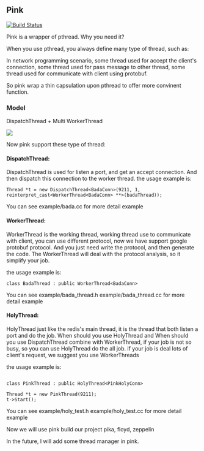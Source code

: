 ## Pink

[![Build Status](https://travis-ci.org/Qihoo360/pink.svg?branch=master)](https://travis-ci.org/Qihoo360/pink)

Pink is a wrapper of pthread. Why you need it?

When you use pthread, you always define many type of thread, such as:

In network programming scenario, some thread used for accept the client's connection, some thread used for pass
message to other thread, some thread used for communicate with client using protobuf.

So pink wrap a thin capsulation upon pthread to offer more convinent function.

### Model

DispatchThread + Multi WorkerThread

![](http://i.imgur.com/XXfibpV.png)

Now pink support these type of thread:
#### DispatchThread: 

DispatchThread is used for listen a port, and get an accept connection. And then dispatch this connection to the worker thread. the usage example is:

```
Thread *t = new DispatchThread<BadaConn>(9211, 1, reinterpret_cast<WorkerThread<BadaConn> **>(badaThread));

```

You can see example/bada.cc for more detail example

#### WorkerThread:

WorkerThread is the working thread, working thread use to communicate with
client, you can use different protocol, now we have support google protobuf
protocol. And you just need write the protocol, and then generate the code. The
WorkerThread will deal with the protocol analysis, so it simplify your job.

the usage example is:

```
class BadaThread : public WorkerThread<BadaConn>
```

You can see example/bada_thread.h example/bada_thread.cc for more detail example

#### HolyThread:

HolyThread just like the redis's main thread, it is the thread that both listen a port and do
the job. When should you use HolyThread and When should you use DispatchThread
combine with WorkerThread, if your job is not so busy, so you can use HolyThread
do the all job. if your job is deal lots of client's request, we suggest you use
WorkerThreads

the usage example is:

```

class PinkThread : public HolyThread<PinkHolyConn>

Thread *t = new PinkThread(9211);
t->Start();

```

You can see example/holy_test.h example/holy_test.cc for more detail example

Now we will use pink build our project pika, floyd, zeppelin

In the future, I will add some thread manager in pink.
